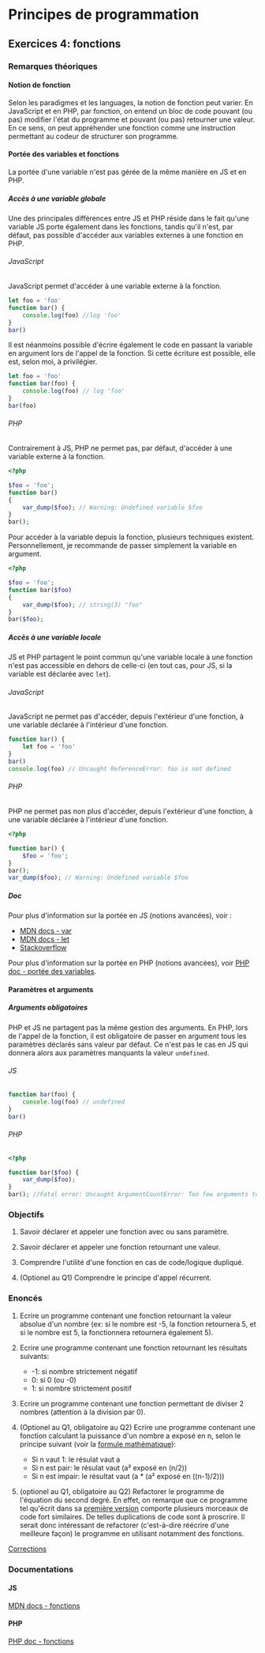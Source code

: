 # Principes de programmation

## Exercices 4: fonctions

### Remarques théoriques

#### Notion de fonction

Selon les paradigmes et les languages, la notion de fonction peut varier. En JavaScript et en PHP, par fonction, on entend un bloc de code pouvant (ou pas) modifier l'état du programme et pouvant (ou pas) retourner une valeur. En ce sens, on peut appréhender une fonction comme une instruction permettant au codeur de structurer son programme.

#### Portée des variables et fonctions

La portée d'une variable n'est pas gérée de la même manière en JS et en PHP. 

##### Accès à une variable globale

Une des principales différences entre JS et PHP réside dans le fait qu'une variable JS porte également dans les fonctions, tandis qu'il n'est, par défaut, pas possible d'accéder aux variables externes à une fonction en PHP. 

###### JavaScript

JavaScript permet d'accéder à une variable externe à la fonction.

```javascript
let foo = 'foo'
function bar() {
    console.log(foo) //log 'foo'
}
bar()
```

Il est néanmoins possible d'écrire également le code en passant la variable en argument lors de l'appel de la fonction. Si cette écriture est possible, elle est, selon moi, à privilégier.

```javascript
let foo = 'foo'
function bar(foo) {
    console.log(foo) // log 'foo'
}
bar(foo)
```

###### PHP

Contrairement à JS, PHP ne permet pas, par défaut, d'accéder à une variable externe à la fonction.

```php
<?php

$foo = 'foo';
function bar()
{
    var_dump($foo); // Warning: Undefined variable $foo
}
bar();
```

Pour accéder à la variable depuis la fonction, plusieurs techniques existent. Personnellement, je recommande de passer simplement la variable en argument.

```php
<?php

$foo = 'foo';
function bar($foo)
{
    var_dump($foo); // string(3) "foo"
}
bar($foo);
```

##### Accès à une variable locale

JS et PHP partagent le point commun qu'une variable locale à une fonction n'est pas accessible en dehors de celle-ci (en tout cas, pour JS, si la variable est déclarée avec `let`).

###### JavaScript

JavaScript ne permet pas d'accéder, depuis l'extérieur d'une fonction, à une variable déclarée à l'intérieur d'une fonction.

```javascript
function bar() {
    let foo = 'foo'
}
bar()
console.log(foo) // Uncaught ReferenceError: foo is not defined
```

###### PHP

PHP ne permet pas non plus d'accéder, depuis l'extérieur d'une fonction, à une variable déclarée à l'intérieur d'une fonction.

```php
<?php

function bar() {
    $foo = 'foo';
}
bar();
var_dump($foo); // Warning: Undefined variable $foo
```

##### Doc

Pour plus d'information sur la portée en JS (notions avancées), voir :
 - [MDN docs - var](https://developer.mozilla.org/fr/docs/Web/JavaScript/Reference/Statements/var)
 - [MDN docs - let](https://developer.mozilla.org/fr/docs/Web/JavaScript/Reference/Statements/let)
 - [Stackoverflow](https://stackoverflow.com/questions/762011/what-is-the-difference-between-let-and-var) 

Pour plus d'information sur la portée en PHP (notions avancées), voir [PHP doc - portée des variables](https://www.php.net/manual/fr/language.variables.scope.php).


#### Paramètres et arguments

##### Arguments obligatoires

PHP et JS ne partagent pas la même gestion des arguments. En PHP, lors de l'appel de la fonction, il est obligatoire de passer en argument tous les paramètres déclarés sans valeur par défaut. Ce n'est pas le cas en JS qui donnera alors aux paramètres manquants la valeur `undefined`.

###### JS

```javascript
function bar(foo) {
    console.log(foo) // undefined
}
bar()
```

###### PHP

```php
<?php

function bar($foo) {
    var_dump($foo);
}
bar(); //Fatal error: Uncaught ArgumentCountError: Too few arguments to function bar()
```

### Objectifs

 1. Savoir déclarer et appeler une fonction avec ou sans paramètre.

 2. Savoir déclarer et appeler une fonction retournant une valeur.

 3. Comprendre l'utilité d'une fonction en cas de code/logique dupliqué.

 4. (Optionel au Q1) Comprendre le principe d'appel récurrent.

### Enoncés

 1. Ecrire un programme contenant une fonction retournant la valeur absolue d'un nombre (ex: si le nombre est -5, la fonction retournera 5, et si le nombre est 5, la fonctionnera retournera également 5).

 2. Ecrire une programme contenant une fonction retournant les résultats suivants:
    - -1: si nombre strictement négatif
    - 0: si 0 (ou -0)
    - 1: si nombre strictement positif

 3. Ecrire un programme contenant une fonction permettant de diviser 2 nombres (attention à la division par 0). 

 4. (Optionel au Q1, obligatoire au Q2) Ecrire une programme contenant une fonction calculant la puissance d'un nombre a exposé en n, selon le principe suivant (voir la [formule mathématique](../../resources/images/pow-fomula.png)):
    - Si n vaut 1: le résulat vaut a
    - Si n est pair: le résulat vaut (a² exposé en (n/2))
    - Si n est impair: le résultat vaut (a * (a² exposé en ((n-1)/2)))

 5. (optionel au Q1, obligatoire au Q2) Refactorer le programme de l'équation du second degré. En effet, on remarque que ce programme tel qu'écrit dans sa [première version](../ex3/corrections/README.md#php-4) comporte plusieurs morceaux de code fort similaires. De telles duplications de code sont à proscrire. Il serait donc intéressant de refactorer (c'est-à-dire réécrire d'une meilleure façon) le programme en utilisant notamment des fonctions.

[Corrections](./corrections)

### Documentations

#### JS

[MDN docs - fonctions](https://developer.mozilla.org/fr/docs/Web/JavaScript/Reference/Statements/function)

#### PHP

[PHP doc - fonctions](https://www.php.net/manual/fr/language.functions.php)

